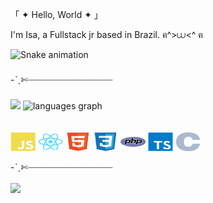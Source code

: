 「 ✦ Hello, World ✦ 」 

I'm Isa, a Fullstack jr based in Brazil.  ฅ^>⩊<^ ฅ

<img src="https://raw.githubusercontent.com/hiimizzy/hiimizzy/output/snake.svg" alt="Snake animation" />

###
         
-ˋˏ✄┈┈┈┈┈┈┈┈┈┈┈┈┈┈┈┈ 

###



<div>
        <img height="180em" src="https://github-readme-stats.vercel.app/api?username=hiimizzy&show_icons-true&theme-dracula&hide_border=false&order=2"/>
         <img src="https://github-readme-stats.vercel.app/api/top-langs?username=hiimizzy&locale=en&hide_title=false&layout=compact&card_width=320&langs_count=5&theme=dracula&hide_border=false&order=2" height="150" alt="languages graph"  />
</div><br>
 <div style="display: inline_block"><br>
   <img align="center" alt="Js" height="30" width="40" src="https://raw.githubusercontent.com/devicons/devicon/master/icons/javascript/javascript-plain.svg">
   <img align="center" alt="React" height="30" width="40" src="https://raw.githubusercontent.com/devicons/devicon/master/icons/react/react-original.svg">
   <img align="center" alt="HTML" height="30" width="40" src="https://raw.githubusercontent.com/devicons/devicon/master/icons/html5/html5-original.svg">
   <img align="center" alt="CSS" height="30" width="40" src="https://raw.githubusercontent.com/devicons/devicon/master/icons/css3/css3-original.svg">
   <img align="center" alt="PHP" height="30" width="40" src="https://raw.githubusercontent.com/devicons/devicon/master/icons/php/php-original.svg">
   <img align="center" alt="Typescript" height="30" width="40" src="https://raw.githubusercontent.com/devicons/devicon/master/icons/typescript/typescript-original.svg">
   <img align="center" alt="C" height="30" width="40" src="https://raw.githubusercontent.com/devicons/devicon/master/icons/c/c-original.svg">
 </div>
  <br> 
 -ˋˏ✄┈┈┈┈┈┈┈┈┈┈┈┈┈┈┈┈  
  <br>  <br>
 <div>
    <a href="https://www.linkedin.com/in/isabela-araujo-35378b196" target="_blank"><img src="https://img.shields.io/badge/-LinkedIn-%230077B5?style=for-the-badge&logo=linkedin&logoColor=white" target="_blank"></a> 
 </div>
 
 
